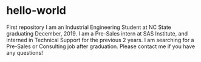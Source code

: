 # hello-world
First repository
I am an Industrial Engineering Student at NC State graduating December, 2019.
I am a Pre-Sales intern at SAS Institute, and interned in Technical Support for the previous 2 years. 
I am searching for a Pre-Sales or Consulting job after graduation.
Please contact me if you have any questions!
